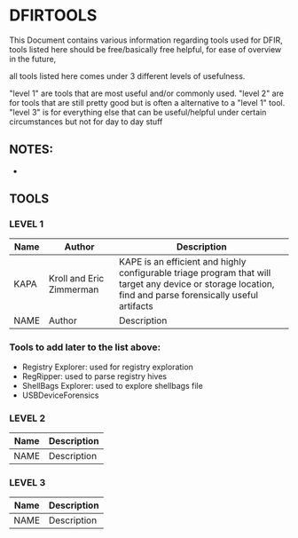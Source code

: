 # DFIRTOOLS
 
This Document contains various information regarding tools used for DFIR, tools listed here should be free/basically free helpful, for ease of overview in the future, 

all tools listed here comes under 3 different levels of usefulness.

"level 1" are tools that are most useful and/or commonly used. "level 2" are for tools that are still pretty good but is often a alternative to a "level 1" tool. 
"level 3" is for everything else that can be useful/helpful under certain circumstances but not for day to day stuff

## NOTES:
+ 

## TOOLS

### LEVEL 1

| Name | Author | Description 
| --- | ----------- | -------
| KAPA | Kroll and Eric Zimmerman | KAPE is an efficient and highly configurable triage program that will target any device or storage location, find and parse forensically useful artifacts | 
| NAME | Author | Description |

### Tools to add later to the list above:

+ Registry Explorer: used for registry exploration
+ RegRipper: used to parse registry hives
+ ShellBags Explorer: used to explore shellbags file
+ USBDeviceForensics

### LEVEL 2

| Name | Description |
| --- | ----------- |
| NAME | Description |

### LEVEL 3

| Name | Description |
| --- | ----------- |
| NAME | Description |